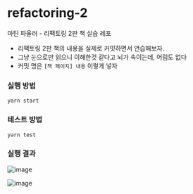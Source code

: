 # refactoring-2

마틴 파울러 - 리팩토링 2판 책 실습 레포

- 리팩토링 2판 책의 내용을 실제로 커밋하면서 연습해보자.
- 그냥 눈으로만 읽으니 이해한것 같다고 뇌가 속이는데, 어림도 없다
- 커밋 명은 `[책 페이지] 내용` 이렇게 넣자

### 실행 방법

```
yarn start
```

### 테스트 방법
```
yarn test
```

### 실행 결과
![image](https://user-images.githubusercontent.com/19217576/131240489-478e9dab-d6fe-4f0f-8619-a1422000ae4e.png)

![image](https://user-images.githubusercontent.com/19217576/131240494-d735e070-b658-4c1b-b4fe-9c08d33a0ca3.png)

